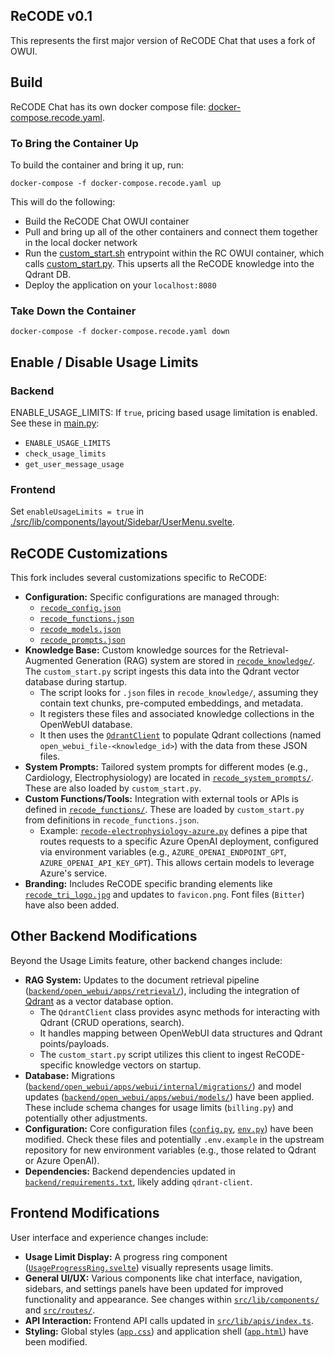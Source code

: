 ## ReCODE v0.1
This represents the first major version of ReCODE Chat that uses a fork of OWUI.

## Build
ReCODE Chat has its own docker compose file: [docker-compose.recode.yaml](./docker-compose.recode.yaml).

### To Bring the Container Up
To build the container and bring it up, run:
```shell
docker-compose -f docker-compose.recode.yaml up
```

This will do the following:
- Build the ReCODE Chat OWUI container
- Pull and bring up all of the other containers and connect them together in the local docker network
- Run the [custom_start.sh](./custom_start.sh) entrypoint within the RC OWUI container, which calls [custom_start.py](./custom_start.py). This upserts all the ReCODE knowledge into the Qdrant DB.
- Deploy the application on your `localhost:8080`


### Take Down the Container
```shell
docker-compose -f docker-compose.recode.yaml down
```

## Enable / Disable Usage Limits
### Backend
ENABLE_USAGE_LIMITS: If `true`, pricing based usage limitation is enabled. See these in [main.py](./backend/open_webui/main.py):
- `ENABLE_USAGE_LIMITS`
- `check_usage_limits`
- `get_user_message_usage`

### Frontend
Set `enableUsageLimits = true` in [./src/lib/components/layout/Sidebar/UserMenu.svelte](./src/lib/components/layout/Sidebar/UserMenu.svelte).

## ReCODE Customizations
This fork includes several customizations specific to ReCODE:

*   **Configuration:** Specific configurations are managed through:
    *   [`recode_config.json`](./recode_config.json)
    *   [`recode_functions.json`](./recode_functions.json)
    *   [`recode_models.json`](./recode_models.json)
    *   [`recode_prompts.json`](./recode_prompts.json)
*   **Knowledge Base:** Custom knowledge sources for the Retrieval-Augmented Generation (RAG) system are stored in [`recode_knowledge/`](./recode_knowledge/). The `custom_start.py` script ingests this data into the Qdrant vector database during startup.
    *   The script looks for `.json` files in `recode_knowledge/`, assuming they contain text chunks, pre-computed embeddings, and metadata.
    *   It registers these files and associated knowledge collections in the OpenWebUI database.
    *   It then uses the [`QdrantClient`](./backend/open_webui/apps/retrieval/vector/dbs/qdrant.py) to populate Qdrant collections (named `open_webui_file-<knowledge_id>`) with the data from these JSON files.
*   **System Prompts:** Tailored system prompts for different modes (e.g., Cardiology, Electrophysiology) are located in [`recode_system_prompts/`](./recode_system_prompts/). These are also loaded by `custom_start.py`.
*   **Custom Functions/Tools:** Integration with external tools or APIs is defined in [`recode_functions/`](./recode_functions/). These are loaded by `custom_start.py` from definitions in `recode_functions.json`.
    *   Example: [`recode-electrophysiology-azure.py`](./recode_functions/recode-electrophysiology-azure.py) defines a pipe that routes requests to a specific Azure OpenAI deployment, configured via environment variables (e.g., `AZURE_OPENAI_ENDPOINT_GPT`, `AZURE_OPENAI_API_KEY_GPT`). This allows certain models to leverage Azure's service.
*   **Branding:** Includes ReCODE specific branding elements like [`recode_tri_logo.jpg`](./recode_tri_logo.jpg) and updates to `favicon.png`. Font files (`Bitter`) have also been added.

## Other Backend Modifications
Beyond the Usage Limits feature, other backend changes include:

*   **RAG System:** Updates to the document retrieval pipeline ([`backend/open_webui/apps/retrieval/`](./backend/open_webui/apps/retrieval/)), including the integration of [Qdrant](./backend/open_webui/apps/retrieval/vector/dbs/qdrant.py) as a vector database option.
    *   The `QdrantClient` class provides async methods for interacting with Qdrant (CRUD operations, search).
    *   It handles mapping between OpenWebUI data structures and Qdrant points/payloads.
    *   The `custom_start.py` script utilizes this client to ingest ReCODE-specific knowledge vectors on startup.
*   **Database:** Migrations ([`backend/open_webui/apps/webui/internal/migrations/`](./backend/open_webui/apps/webui/internal/migrations/)) and model updates ([`backend/open_webui/apps/webui/models/`](./backend/open_webui/apps/webui/models/)) have been applied. These include schema changes for usage limits (`billing.py`) and potentially other adjustments.
*   **Configuration:** Core configuration files ([`config.py`](./backend/open_webui/config.py), [`env.py`](./backend/open_webui/env.py)) have been modified. Check these files and potentially `.env.example` in the upstream repository for new environment variables (e.g., those related to Qdrant or Azure OpenAI).
*   **Dependencies:** Backend dependencies updated in [`backend/requirements.txt`](./backend/requirements.txt), likely adding `qdrant-client`.

## Frontend Modifications
User interface and experience changes include:

*   **Usage Limit Display:** A progress ring component ([`UsageProgressRing.svelte`](./src/lib/components/chat/MessageInput/UsageProgressRing.svelte)) visually represents usage limits.
*   **General UI/UX:** Various components like chat interface, navigation, sidebars, and settings panels have been updated for improved functionality and appearance. See changes within [`src/lib/components/`](./src/lib/components/) and [`src/routes/`](./src/routes/).
*   **API Interaction:** Frontend API calls updated in [`src/lib/apis/index.ts`](./src/lib/apis/index.ts).
*   **Styling:** Global styles ([`app.css`](./src/app.css)) and application shell ([`app.html`](./src/app.html)) have been modified.